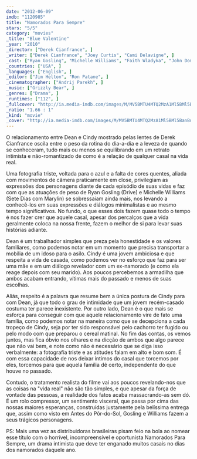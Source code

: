```yaml
---
date: "2012-06-09"
imdb: "1120985"
title: "Namorados Para Sempre"
stars: "5/5"
category: "movies"
_title: "Blue Valentine"
_year: "2010"
_director: ["Derek Cianfrance", ]
_writer: ["Derek Cianfrance", "Joey Curtis", "Cami Delavigne", ]
_cast: ["Ryan Gosling", "Michelle Williams", "Faith Wladyka", "John Doman", "Mike Vogel", "Marshall Johnson", "Jen Jones", "Maryann Plunkett", "James Benatti", ]
_countries: ["USA", ]
_languages: ["English", ]
_editor: ["Jim Helton", "Ron Patane", ]
_cinematographer: ["Andrij Parekh", ]
_music: ["Grizzly Bear", ]
_genres: ["Drama", ]
_runtimes: ["112", ]
_fullcover: "http://ia.media-imdb.com/images/M/MV5BMTU4MTQ2MzA1Ml5BMl5BanBnXkFtZTcwODE3NTgwNA@@.jpg"
_ratio: "1.66 : 1"
_kind: "movie"
_cover: "http://ia.media-imdb.com/images/M/MV5BMTU4MTQ2MzA1Ml5BMl5BanBnXkFtZTcwODE3NTgwNA@@._V1._SX95_SY140_.jpg"
---
```

O relacionamento entre Dean e Cindy mostrado pelas lentes de Derek Cianfrance oscila entre o peso da rotina do dia-a-dia e a leveza de quando se conheceram, tudo mais ou menos se equilibrando em um retrato intimista e não-romantizado de como é a relação de qualquer casal na vida real.

Uma fotografia triste, voltada para o azul e a falta de cores quentes, aliada com movimentos de câmera praticamente em close, privilegiam as expressões dos personagens diante de cada episódio de suas vidas e faz com que as atuações de peso de Ryan Gosling (Drive) e Michelle Williams (Sete Dias com Marylin) se sobressaiam ainda mais, nos levando a conhecê-los em suas expressões e diálogos minimalistas e ao mesmo tempo significativos. No fundo, o que esses dois fazem quase todo o tempo é nos fazer crer que aquele casal, apesar dos percalços que a vida geralmente coloca na nossa frente, fazem o melhor de si para levar suas histórias adiante.

Dean é um trabalhador simples que preza pela honestidade e os valores familiares, como podemos notar em um momento que precisa transportar a mobília de um idoso para o asilo. Cindy é uma jovem ambiciosa e que respeita a vida de casada, como podemos ver no esforço que faz para ser uma mãe e em um diálogo revelador com um ex-namorado (e como ela reage depois com seu marido). Aos poucos percebemos a armadilha que ambos acabam entrando, vítimas mais do passado e menos de suas escolhas.

Aliás, respeito é a palavra que resume bem a única postura de Cindy para com Dean, já que todo o grau de intimidade que um jovem recém-casado costuma ter parece inexistente. Por outro lado, Dean é o que mais se esforça para conseguir com que aquele relacionamento vire de fato uma família, como podemos notar na maneira como que se decepciona a cada tropeço de Cindy, seja por ter sido responsável pelo cachorro ter fugido ou pelo modo com que preparou o cereal matinal. No fim das contas, os vemos juntos, mas fica óbvio nos olhares e na dicção de ambos que algo parece que não vai bem, e note como não é necessário que se diga isso verbalmente: a fotografia triste e as atitudes falam em alto e bom som. É com essa capacidade de nos deixar íntimos do casal que torcemos por eles, torcemos para que aquela família dê certo, independente do que houve no passado.

Contudo, o tratamento realista do filme vai aos poucos revelando-nos que as coisas na "vida real" não são tão simples, e que apesar da força de vontade das pessoas, a realidade dos fatos acaba massacrando-as sem dó. É um rolo compressor, um sentimento visceral, que passa por cima das nossas maiores esperanças, construídas justamente pela belíssima entrega que, assim como visto em Antes do Pôr-do-Sol, Gosling e Williams fazem a seus trágicos personagens.

PS: Mais uma vez as distribuidoras brasileiras pisam feio na bola ao nomear esse título com o horrível, incompreensível e oportunista Namorados Para Sempre, um drama intimista que deve ter enganado muitos casais no dias dos namorados daquele ano.

